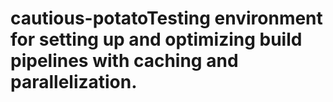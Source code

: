 # cautious-potatoTesting environment for setting up and optimizing build pipelines with caching and parallelization.
